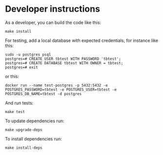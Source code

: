 # Developer instructions

As a developer, you can build the code like this:

    make install

For testing, add a local database with expected credentials, for instance like this:

    sudo -u postgres psql
    postgres=# CREATE USER tbtest WITH PASSWORD 'tbtest';
    postgres=# CREATE DATABASE tbtest WITH OWNER = tbtest;
    postgres=# exit

or this:

    docker run --name test-postgres -p 5432:5432 -e POSTGRES_PASSWORD=tbtest -e POSTGRES_USER=tbtest -e POSTGRES_DB_NAME=tbtest -d postgres

And run tests:

    make test

To update dependencies run:

    make upgrade-deps

To install dependencies run:

    make install-deps
